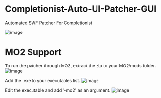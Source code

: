 # Completionist-Auto-UI-Patcher-GUI
 Automated SWF Patcher For Completionist

![image](https://github.com/Faen668/Completionist-Auto-UI-Patcher-GUI/assets/42012063/1dd1c98f-56a4-4598-b043-ebcfe9f0ca4a)

# MO2 Support
To run the patcher through MO2, extract the zip to your MO2/mods folder.
![image](https://github.com/user-attachments/assets/9c836cd4-1e6f-471f-a1e5-084a509247bf)

Add the .exe to your executables list.
![image](https://github.com/user-attachments/assets/ade4b4ae-566e-43ac-8daa-16c1fc8817d4)

Edit the executable and add '-mo2' as an argument.
![image](https://github.com/user-attachments/assets/fe77f038-3ac8-4f0b-912c-d59c98e6cf37)

